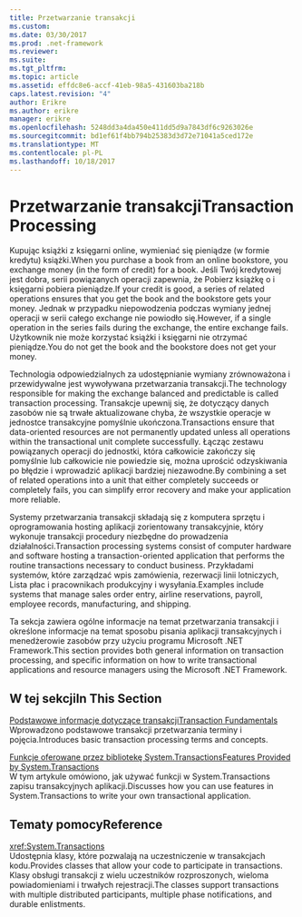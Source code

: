 ```yaml
---
title: Przetwarzanie transakcji
ms.custom: 
ms.date: 03/30/2017
ms.prod: .net-framework
ms.reviewer: 
ms.suite: 
ms.tgt_pltfrm: 
ms.topic: article
ms.assetid: effdc8e6-accf-41eb-98a5-431603ba218b
caps.latest.revision: "4"
author: Erikre
ms.author: erikre
manager: erikre
ms.openlocfilehash: 5248dd3a4da450e411dd5d9a7843df6c9263026e
ms.sourcegitcommit: bd1ef61f4bb794b25383d3d72e71041a5ced172e
ms.translationtype: MT
ms.contentlocale: pl-PL
ms.lasthandoff: 10/18/2017
---
```

# <a name="transaction-processing"></a><span data-ttu-id="23177-102">Przetwarzanie transakcji</span><span class="sxs-lookup"><span data-stu-id="23177-102">Transaction Processing</span></span>
<span data-ttu-id="23177-103">Kupując książki z księgarni online, wymieniać się pieniądze (w formie kredytu) książki.</span><span class="sxs-lookup"><span data-stu-id="23177-103">When you purchase a book from an online bookstore, you exchange money (in the form of credit) for a book.</span></span> <span data-ttu-id="23177-104">Jeśli Twój kredytowej jest dobra, serii powiązanych operacji zapewnia, że Pobierz książkę o i księgarni pobiera pieniądze.</span><span class="sxs-lookup"><span data-stu-id="23177-104">If your credit is good, a series of related operations ensures that you get the book and the bookstore gets your money.</span></span> <span data-ttu-id="23177-105">Jednak w przypadku niepowodzenia podczas wymiany jednej operacji w serii całego exchange nie powiodło się.</span><span class="sxs-lookup"><span data-stu-id="23177-105">However, if a single operation in the series fails during the exchange, the entire exchange fails.</span></span> <span data-ttu-id="23177-106">Użytkownik nie może korzystać książki i księgarni nie otrzymać pieniądze.</span><span class="sxs-lookup"><span data-stu-id="23177-106">You do not get the book and the bookstore does not get your money.</span></span>  
  
 <span data-ttu-id="23177-107">Technologia odpowiedzialnych za udostępnianie wymiany zrównoważona i przewidywalne jest wywoływana przetwarzania transakcji.</span><span class="sxs-lookup"><span data-stu-id="23177-107">The technology responsible for making the exchange balanced and predictable is called transaction processing.</span></span> <span data-ttu-id="23177-108">Transakcje upewnij się, że dotyczący danych zasobów nie są trwałe aktualizowane chyba, że wszystkie operacje w jednostce transakcyjne pomyślnie ukończona.</span><span class="sxs-lookup"><span data-stu-id="23177-108">Transactions ensure that data-oriented resources are not permanently updated unless all operations within the transactional unit complete successfully.</span></span> <span data-ttu-id="23177-109">Łącząc zestawu powiązanych operacji do jednostki, która całkowicie zakończy się pomyślnie lub całkowicie nie powiedzie się, można uprościć odzyskiwania po błędzie i wprowadzić aplikacji bardziej niezawodne.</span><span class="sxs-lookup"><span data-stu-id="23177-109">By combining a set of related operations into a unit that either completely succeeds or completely fails, you can simplify error recovery and make your application more reliable.</span></span>  
  
 <span data-ttu-id="23177-110">Systemy przetwarzania transakcji składają się z komputera sprzętu i oprogramowania hosting aplikacji zorientowany transakcyjnie, który wykonuje transakcji procedury niezbędne do prowadzenia działalności.</span><span class="sxs-lookup"><span data-stu-id="23177-110">Transaction processing systems consist of computer hardware and software hosting a transaction-oriented application that performs the routine transactions necessary to conduct business.</span></span> <span data-ttu-id="23177-111">Przykładami systemów, które zarządzać wpis zamówienia, rezerwacji linii lotniczych, Lista płac i pracownikach produkcyjny i wysyłania.</span><span class="sxs-lookup"><span data-stu-id="23177-111">Examples include systems that manage sales order entry, airline reservations, payroll, employee records, manufacturing, and shipping.</span></span>  
  
 <span data-ttu-id="23177-112">Ta sekcja zawiera ogólne informacje na temat przetwarzania transakcji i określone informacje na temat sposobu pisania aplikacji transakcyjnych i menedżerowie zasobów przy użyciu programu Microsoft .NET Framework.</span><span class="sxs-lookup"><span data-stu-id="23177-112">This section provides both general information on transaction processing, and specific information on how to write transactional applications and resource managers using the Microsoft .NET Framework.</span></span>  
  
## <a name="in-this-section"></a><span data-ttu-id="23177-113">W tej sekcji</span><span class="sxs-lookup"><span data-stu-id="23177-113">In This Section</span></span>  
 [<span data-ttu-id="23177-114">Podstawowe informacje dotyczące transakcji</span><span class="sxs-lookup"><span data-stu-id="23177-114">Transaction Fundamentals</span></span>](../../../../docs/framework/data/transactions/transaction-fundamentals.md)  
 <span data-ttu-id="23177-115">Wprowadzono podstawowe transakcji przetwarzania terminy i pojęcia.</span><span class="sxs-lookup"><span data-stu-id="23177-115">Introduces basic transaction processing terms and concepts.</span></span>  
  
 [<span data-ttu-id="23177-116">Funkcje oferowane przez bibliotekę System.Transactions</span><span class="sxs-lookup"><span data-stu-id="23177-116">Features Provided by System.Transactions</span></span>](../../../../docs/framework/data/transactions/features-provided-by-system-transactions.md)  
 <span data-ttu-id="23177-117">W tym artykule omówiono, jak używać funkcji w System.Transactions zapisu transakcyjnych aplikacji.</span><span class="sxs-lookup"><span data-stu-id="23177-117">Discusses how you can use features in System.Transactions to write your own transactional application.</span></span>  
  
## <a name="reference"></a><span data-ttu-id="23177-118">Tematy pomocy</span><span class="sxs-lookup"><span data-stu-id="23177-118">Reference</span></span>  
 <xref:System.Transactions>  
 <span data-ttu-id="23177-119">Udostępnia klasy, które pozwalają na uczestniczenie w transakcjach kodu.</span><span class="sxs-lookup"><span data-stu-id="23177-119">Provides classes that allow your code to participate in transactions.</span></span> <span data-ttu-id="23177-120">Klasy obsługi transakcji z wielu uczestników rozproszonych, wieloma powiadomieniami i trwałych rejestracji.</span><span class="sxs-lookup"><span data-stu-id="23177-120">The classes support transactions with multiple distributed participants, multiple phase notifications, and durable enlistments.</span></span>
